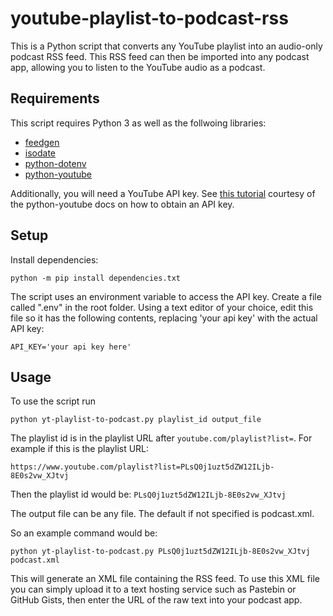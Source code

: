 # youtube-playlist-to-podcast-rss
This is a Python script that converts any YouTube playlist into an audio-only podcast RSS feed. This RSS feed can then be imported into any podcast app, allowing you to listen to the YouTube audio as a podcast.

## Requirements
This script requires Python 3 as well as the follwoing libraries:

- [feedgen](https://pypi.org/project/feedgen/)
- [isodate](https://pypi.org/project/isodate/)
- [python-dotenv](https://pypi.org/project/python-dotenv)
- [python-youtube](https://pypi.org/project/python-youtube)

Additionally, you will need a YouTube API key. See [this tutorial](https://sns-sdks.lkhardy.cn/python-youtube/getting_started/) courtesy of the python-youtube docs on how to obtain an API key.

## Setup
Install dependencies:

```python -m pip install dependencies.txt```

The script uses an environment variable to access the API key. Create a file called ".env" in the root folder. Using a text editor of your choice, edit this file so it has the following contents, replacing 'your api key' with the actual API key:

```API_KEY='your api key here'```

## Usage
To use the script run

```python yt-playlist-to-podcast.py playlist_id output_file```

The playlist id is in the playlist URL after ```youtube.com/playlist?list=```. For example if this is the playlist URL: 

```https://www.youtube.com/playlist?list=PLsQ0j1uzt5dZW12ILjb-8E0s2vw_XJtvj```

Then the playlist id would be:
```PLsQ0j1uzt5dZW12ILjb-8E0s2vw_XJtvj```

The output file can be any file. The default if not specified is podcast.xml.

So an example command would be:

```python yt-playlist-to-podcast.py PLsQ0j1uzt5dZW12ILjb-8E0s2vw_XJtvj podcast.xml```

This will generate an XML file containing the RSS feed. To use this XML file you can simply upload it to a text hosting service such as Pastebin or GitHub Gists, then enter the URL of the raw text into your podcast app.
